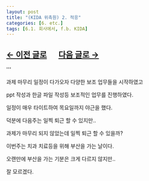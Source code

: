 ```yaml
---
layout: post
title: "(KIDA 위촉원) 2. 적응"
categories: [6. etc.]
tags: [6.1. 회사에서, f.b. KIDA]
---
```


## [←  이전 글로](https://maizer2.github.io/6.%20etc2024/10/18/(KIDA)-3.html) 　 [다음 글로 →](https://maizer2.github.io/6.%20etc2024/11/01/(KIDA)-5.html)

'''

과제 마무리 일정이 다가오자 다양한 보조 업무들을 시작하였고

ppt 작성과 한글 파일 작성등 보조적인 업무를 진행하였다.

일정이 매우 타이트하여 목요일까지 야근을 했다.

덕분에 다음주는 일찍 퇴근 할 수 있지만..

과제가 마무리 되지 않았는데 일찍 퇴근 할 수 있을까?

이번주는 치과 치료등을 위해 부산을 가는 날이다.

오랜만에 부산을 가는 기분은 크게 다르지 않지만..

잘 모르겠다.